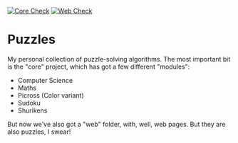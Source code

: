 [![Core Check](https://github.com/emanuelmch/puzzles/actions/workflows/core_check.yml/badge.svg?branch=master)](https://github.com/emanuelmch/puzzles/actions/workflows/core_check.yml)
[![Web Check](https://github.com/emanuelmch/puzzles/actions/workflows/web_check.yml/badge.svg?branch=master)](https://github.com/emanuelmch/puzzles/actions/workflows/web_check.yml)
# Puzzles

My personal collection of puzzle-solving algorithms. The most important bit is the "core" project,
which has got a few different "modules":
* Computer Science
* Maths
* Picross (Color variant)
* Sudoku
* Shurikens

But now we've also got a "web" folder, with, well, web pages. But they are also puzzles, I swear!

